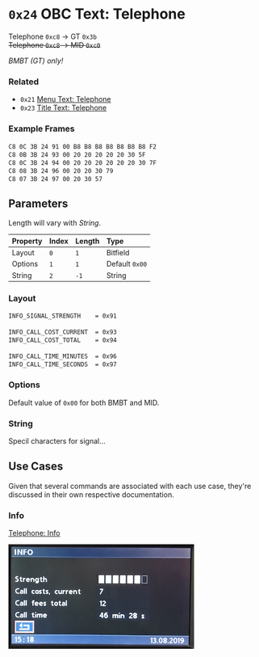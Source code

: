 # `0x24` OBC Text: Telephone

Telephone `0xc8` → GT `0x3b`  
~~Telephone `0xc8` → MID `0xc0`~~  

*BMBT (GT) only!*

### Related

- `0x21` [Menu Text: Telephone](21.md)
- `0x23` [Title Text: Telephone](23.md)

### Example Frames

    C8 0C 3B 24 91 00 B8 B8 B8 B8 B8 B8 B8 F2
    C8 0B 3B 24 93 00 20 20 20 20 20 30 5F
    C8 0C 3B 24 94 00 20 20 20 20 20 20 30 7F
    C8 08 3B 24 96 00 20 20 30 79
    C8 07 3B 24 97 00 20 30 57

## Parameters

Length will vary with *String*.

Property|Index|Length|Type
:-------|:----|:-----|:---
Layout|`0`|`1`|Bitfield
Options|`1`|`1`|Default `0x00`
String|`2`|`-1`|String

### Layout
    
    INFO_SIGNAL_STRENGTH    = 0x91
    
    INFO_CALL_COST_CURRENT  = 0x93
    INFO_CALL_COST_TOTAL    = 0x94
    
    INFO_CALL_TIME_MINUTES  = 0x96
    INFO_CALL_TIME_SECONDS  = 0x97

### Options

Default value of `0x00` for both BMBT and MID.

### String

Specil characters for signal...

## Use Cases

Given that several commands are associated with each use case, they're discussed in their own respective documentation.

### Info

[Telephone: Info](info.md)

![Info](24/90.JPG)